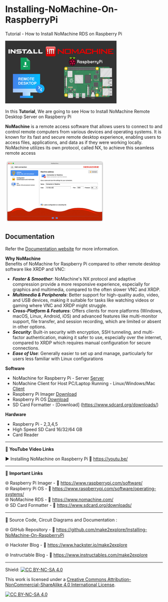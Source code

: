 # Installing-NoMachine-On-RaspberryPi
Tutorial - How to Install NoMachine RDS on Raspberry Pi

<img src="/Images/NoMachine-Rpi.png" height="200">  
  
In this **Tutorial**, We are going to see How to Install NoMachine Remote Desktop Server on Raspberry Pi  

**NoMachine** is a remote access software that allows users to connect to and control remote computers from various devices and operating systems. It is known for its fast and secure remote desktop experience, enabling users to access files, applications, and data as if they were working locally. NoMachine utilizes its own protocol, called NX, to achieve this seamless remote access  

<img src="/Images/newconnection.jpg" height="200">


## Documentation

Refer the [Documentation website](https://download.nomachine.com/download/?id=29&platform=linux&distro=raspberry) for more information.  


**Why NoMachine**  
Benefits of NoMachine for Raspberry Pi compared to other remote desktop software like XRDP and VNC:  
- ***Faster & Smoother***: NoMachine's NX protocol and adaptive compression provide a more responsive experience, especially for graphics and multimedia, compared to the often slower VNC and XRDP.  
- ***Multimedia & Peripherals***: Better support for high-quality audio, video, and USB devices, making it suitable for tasks like watching videos or gaming where VNC and XRDP might struggle.
- ***Cross-Platform & Features***: Offers clients for more platforms (Windows, macOS, Linux, Android, iOS) and advanced features like multi-monitor support, file transfer, and session recording, which are limited or absent in other options.
- ***Security***: Built-in security with encryption, SSH tunneling, and multi-factor authentication, making it safer to use, especially over the internet, compared to XRDP which requires manual configuration for secure connections.
- ***Ease of Use***: Generally easier to set up and manage, particularly for users less familiar with Linux configurations
  
  
**Software**
- NoMachine for Raspberry Pi - Server [Server](https://download.nomachine.com/download/?id=29&platform=linux&distro=raspberry)  
- NoMachine Client for Host PC/Laptop Running - Linux/Windows/Mac [Client](https://www.nomachine.com/)  
- Raspberry Pi Imager [Download](https://www.raspberrypi.com/software/)  
- Raspberry Pi OS [Download](https://www.raspberrypi.com/software/operating-systems/)  
- SD Card Formatter - [Download] (https://www.sdcard.org/downloads/)  
  
**Hardware**
- Raspberry Pi - 2,3,4,5
- High Speed SD Card 16/32/64 GB  
- Card Reader  

------------------------------------------------------------------------------------------------------

📕 **YouTube Video Links**  

▶️  Installing NoMachine on Raspberry Pi 🔗  https://youtu.be/  


-------------------------------------------------------------------------------------------------------
📒 **Important Links**  
 
🌐 Raspberry Pi Imager - 🔗 https://www.raspberrypi.com/software/   
🌐 Raspberry Pi OS  - 🔗 https://www.raspberrypi.com/software/operating-systems/  
🌐 NoMachine RDS - 🔗 https://www.nomachine.com/  
🌐 SD Card Formatter - 🔗 https://www.sdcard.org/downloads/  


------------------------------------------------------------------------------------------------------

📜 Source Code, Circuit Diagrams and Documentation : 

🌐 GitHub Repository - 🔗 https://github.com/make2explore/Installing-NoMachine-On-RaspberryPi   
  
🌐 Hackster Blog - 🔗 https://www.hackster.io/make2explore  
  
🌐 Instructable Blog - 🔗 https://www.instructables.com/make2explore  
  

------------------------------------------------------------------------------------------  

Shield: [![CC BY-NC-SA 4.0][cc-by-nc-sa-shield]][cc-by-nc-sa]

This work is licensed under a
[Creative Commons Attribution-NonCommercial-ShareAlike 4.0 International License][cc-by-nc-sa].

[![CC BY-NC-SA 4.0][cc-by-nc-sa-image]][cc-by-nc-sa]

[cc-by-nc-sa]: http://creativecommons.org/licenses/by-nc-sa/4.0/
[cc-by-nc-sa-image]: https://licensebuttons.net/l/by-nc-sa/4.0/88x31.png
[cc-by-nc-sa-shield]: https://img.shields.io/badge/License-CC%20BY--NC--SA%204.0-lightgrey.svg